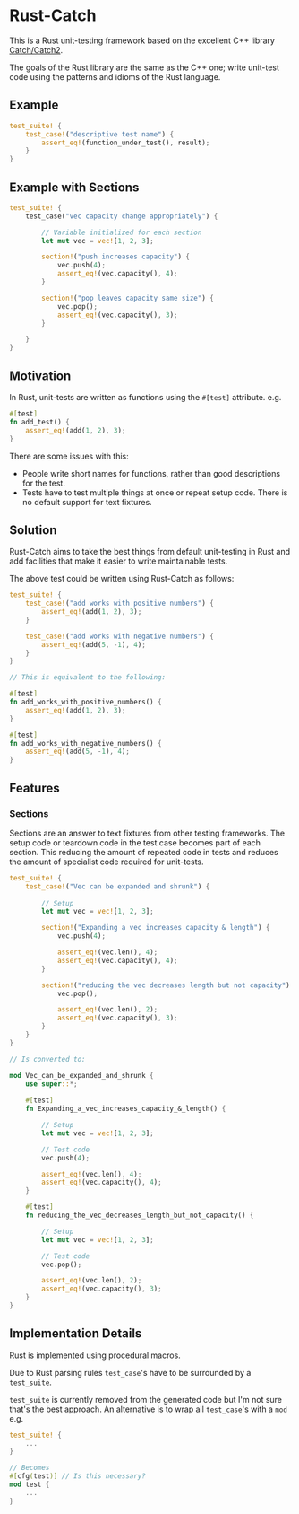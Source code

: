 # Rust-Catch

This is a Rust unit-testing framework based on the excellent C++ library [Catch/Catch2](https://github.com/catchorg/Catch2).

The goals of the Rust library are the same as the C++ one; write unit-test code using the patterns and idioms of the Rust language.

## Example

```rust
test_suite! {
    test_case!("descriptive test name") {
        assert_eq!(function_under_test(), result); 
    }
}
```

## Example with Sections

```rust
test_suite! {
    test_case("vec capacity change appropriately") {

        // Variable initialized for each section
        let mut vec = vec![1, 2, 3];

        section!("push increases capacity") {
            vec.push(4);
            assert_eq!(vec.capacity(), 4);
        }

        section!("pop leaves capacity same size") {
            vec.pop();
            assert_eq!(vec.capacity(), 3);
        }

    }
}
```

## Motivation

In Rust, unit-tests are written as functions using the `#[test]` attribute. e.g.

```rust
#[test]
fn add_test() {
    assert_eq!(add(1, 2), 3);
}
```

There are some issues with this:
* People write short names for functions, rather than good descriptions for the test.
* Tests have to test multiple things at once or repeat setup code. There is no default support for text fixtures.

## Solution

Rust-Catch aims to take the best things from default unit-testing in Rust and add facilities that make it easier to write maintainable tests.

The above test could be written using Rust-Catch as follows:

```rust
test_suite! {
    test_case!("add works with positive numbers") {
        assert_eq!(add(1, 2), 3);
    }

    test_case!("add works with negative numbers") {
        assert_eq!(add(5, -1), 4);
    }
}

// This is equivalent to the following:

#[test]
fn add_works_with_positive_numbers() {
    assert_eq!(add(1, 2), 3);
}

#[test]
fn add_works_with_negative_numbers() {
    assert_eq!(add(5, -1), 4);
}
```

## Features

### Sections

Sections are an answer to text fixtures from other testing frameworks. The setup code or teardown code in the test case becomes part of each section. This reducing the amount of repeated code in tests and reduces the amount of specialist code required for unit-tests.

```rust
test_suite! {
    test_case!("Vec can be expanded and shrunk") {
        
        // Setup
        let mut vec = vec![1, 2, 3];

        section!("Expanding a vec increases capacity & length") {
            vec.push(4);

            assert_eq!(vec.len(), 4);
            assert_eq!(vec.capacity(), 4);
        }

        section!("reducing the vec decreases length but not capacity") {
            vec.pop();

            assert_eq!(vec.len(), 2);
            assert_eq!(vec.capacity(), 3);
        }
    }
}

// Is converted to:

mod Vec_can_be_expanded_and_shrunk {
    use super::*;
    
    #[test]
    fn Expanding_a_vec_increases_capacity_&_length() {

        // Setup
        let mut vec = vec![1, 2, 3];

        // Test code
        vec.push(4);

        assert_eq!(vec.len(), 4);
        assert_eq!(vec.capacity(), 4);
    }

    #[test]
    fn reducing_the_vec_decreases_length_but_not_capacity() {

        // Setup
        let mut vec = vec![1, 2, 3];

        // Test code
        vec.pop();

        assert_eq!(vec.len(), 2);
        assert_eq!(vec.capacity(), 3);
    }
}
```

## Implementation Details

Rust is implemented using procedural macros.

Due to Rust parsing rules `test_case`'s have to be surrounded by a `test_suite`.

`test_suite` is currently removed from the generated code but I'm not sure that's the best approach. An alternative is to wrap all `test_case`'s with a `mod` e.g.

```rust
test_suite! {
    ...
}

// Becomes
#[cfg(test)] // Is this necessary?
mod test {
    ...
}
```
